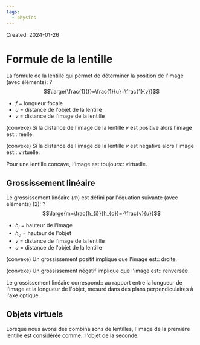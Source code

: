 ```yaml
---
tags:
  - physics
---
```

Created: 2024-01-26

# Formule de la lentille

La formule de la lentille qui permet de déterminer la position de l'image (avec éléments):
?
$$\large{\frac{1}{f}=\frac{1}{u}+\frac{1}{v}}$$
- $f$ = longueur focale
- $u$ = distance de l'objet de la lentille
- $v$ = distance de l'image de la lentille
<!--SR:!2024-02-23,16,250-->

(convexe) Si la distance de l'image de la lentille $v$ est positive alors l'image est:: réelle.
<!--SR:!2024-02-08,2,210-->
(convexe) Si la distance de l'image de la lentille $v$ est négative alors l'image est:: virtuelle.
<!--SR:!2024-02-10,10,250-->
Pour une lentille concave, l'image est toujours:: virtuelle.
<!--SR:!2024-02-08,6,230-->

## Grossissement linéaire

Le grossissement linéaire ($m$) est défini par l'équation suivante (avec éléments) (2):
?
$$\large{m=\frac{h_{i}}{h_{o}}=-\frac{v}{u}}$$
- $h_{i}$ = hauteur de l'image
- $h_{o}$ = hauteur de l'objet
- $v$ = distance de l'image de la lentille
- $u$ = distance de l'objet de la lentille
<!--SR:!2024-02-18,13,230-->

(convexe) Un grossissement positif implique que l'image est:: droite.
<!--SR:!2024-02-09,9,250-->
(convexe) Un grossissement négatif implique que l'image est:: renversée.
<!--SR:!2024-02-10,9,270-->

Le grossissement linéaire correspond:: au rapport entre la longueur de l'image et la longueur de l'objet, mesuré dans des plans perpendiculaires à l'axe optique.
<!--SR:!2024-02-08,4,227-->


## Objets virtuels
Lorsque nous avons des combinaisons de lentilles, l'image de la première lentille est considérée comme:: l'objet de la seconde.
<!--SR:!2024-02-10,10,250-->